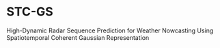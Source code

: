# STC-GS
High-Dynamic Radar Sequence Prediction for Weather Nowcasting Using Spatiotemporal Coherent Gaussian Representation
